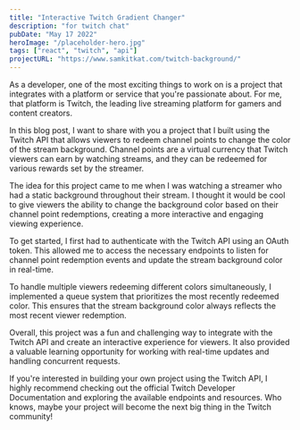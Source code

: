 ```yaml
---
title: "Interactive Twitch Gradient Changer"
description: "for twitch chat"
pubDate: "May 17 2022"
heroImage: "/placeholder-hero.jpg"
tags: ["react", "twitch", "api"]
projectURL: "https://www.samkitkat.com/twitch-background/"
---
```


As a developer, one of the most exciting things to work on is a project that integrates with a platform or service that you're passionate about. For me, that platform is Twitch, the leading live streaming platform for gamers and content creators.

In this blog post, I want to share with you a project that I built using the Twitch API that allows viewers to redeem channel points to change the color of the stream background. Channel points are a virtual currency that Twitch viewers can earn by watching streams, and they can be redeemed for various rewards set by the streamer.

The idea for this project came to me when I was watching a streamer who had a static background throughout their stream. I thought it would be cool to give viewers the ability to change the background color based on their channel point redemptions, creating a more interactive and engaging viewing experience.

To get started, I first had to authenticate with the Twitch API using an OAuth token. This allowed me to access the necessary endpoints to listen for channel point redemption events and update the stream background color in real-time.

To handle multiple viewers redeeming different colors simultaneously, I implemented a queue system that prioritizes the most recently redeemed color. This ensures that the stream background color always reflects the most recent viewer redemption.

Overall, this project was a fun and challenging way to integrate with the Twitch API and create an interactive experience for viewers. It also provided a valuable learning opportunity for working with real-time updates and handling concurrent requests.

If you're interested in building your own project using the Twitch API, I highly recommend checking out the official Twitch Developer Documentation and exploring the available endpoints and resources. Who knows, maybe your project will become the next big thing in the Twitch community!
